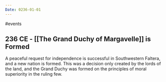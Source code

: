 ```yaml
---
Date: 0236-01-01
---
```

#events
## 236 CE - [[The Grand Duchy of Margavelle]] is Formed
A peaceful request for independence is successful in Southwestern Faltera, and a new nation is formed. This was a decision only created by the lords of the land, and the Grand Duchy was formed on the principles of moral superiority in the ruling few.